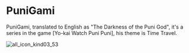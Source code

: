 # PuniGami
PuniGami, translated to English as "The Darkness of the Puni God", it's a series in the game [Yo-kai Watch Puni Puni], his theme is Time Travel.

![all_icon_kind03_53](https://github.com/user-attachments/assets/a0f7b707-7f56-4a71-9546-dd25e6c0ea17)
